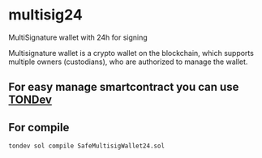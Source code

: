 # multisig24
MultiSignature wallet with 24h for signing

Multisignature wallet is a crypto wallet on the blockchain, which supports multiple owners (custodians), who are authorized to manage the wallet.

## For easy manage smartcontract you can use [TONDev](https://github.com/tonlabs/tondev#tondev)

## For compile
```bash
tondev sol compile SafeMultisigWallet24.sol
```

